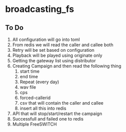 # broadcasting_fs

## To Do
1. All configuration will go into toml
2. From redis we will read the caller and callee both
3. Retry will be set based on configuration
4. Playback will be played using originate only
5. Getting the gateway list using distributor
6. Creating Campaign and then read the following thing
   1. start time
   2. end time
   3. Repeat (every day)
   4. wav file
   5. cps
   6. forced-callerid
   8. csv that will contain the caller and callee
   9. insert all this into redis
7. API that will stop/start/restart the campaign
8. Successfull and failed one to redis
9. Multiple FreeSWITCH

   
